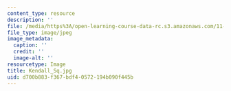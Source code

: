 ```yaml
---
content_type: resource
description: ''
file: /media/https%3A/open-learning-course-data-rc.s3.amazonaws.com/11-s942-wanderings-in-psychogeography-exploring-landscapes-of-history-biography-memory-culture-nature-poetry-surreality-fantasy-and-madness-fall-2020/d700b883f367bdf40572194b090f445b_Kendall_Sq.jpg
file_type: image/jpeg
image_metadata:
  caption: ''
  credit: ''
  image-alt: ''
resourcetype: Image
title: Kendall_Sq.jpg
uid: d700b883-f367-bdf4-0572-194b090f445b
---
```

